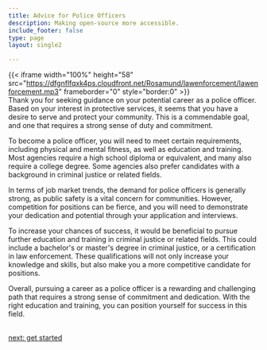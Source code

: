 ```yaml
---
title: Advice for Police Officers
description: Making open-source more accessible.
include_footer: false
type: page
layout: single2

---
```


{{< iframe width="100%" height="58" src="https://dfgnflfqxk4ps.cloudfront.net/Rosamund/lawenforcement/lawenforcement.mp3" frameborder="0" style="border:0" >}}<br>
Thank you for seeking guidance on your potential career as a police officer. Based on your interest in protective services, it seems that you have a desire to serve and protect your community. This is a commendable goal, and one that requires a strong sense of duty and commitment.

To become a police officer, you will need to meet certain requirements, including physical and mental fitness, as well as education and training. Most agencies require a high school diploma or equivalent, and many also require a college degree. Some agencies also prefer candidates with a background in criminal justice or related fields.

In terms of job market trends, the demand for police officers is generally strong, as public safety is a vital concern for communities. However, competition for positions can be fierce, and you will need to demonstrate your dedication and potential through your application and interviews.

To increase your chances of success, it would be beneficial to pursue further education and training in criminal justice or related fields. This could include a bachelor's or master's degree in criminal justice, or a certification in law enforcement. These qualifications will not only increase your knowledge and skills, but also make you a more competitive candidate for positions.

Overall, pursuing a career as a police officer is a rewarding and challenging path that requires a strong sense of commitment and dedication. With the right education and training, you can position yourself for success in this field.

<br>
<a href="https://workdojos.com/lawenforcement/start">next: get started</a>
</p>